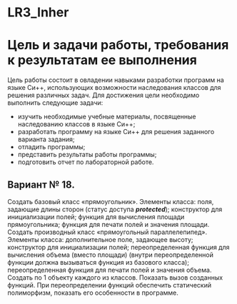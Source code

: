 # LR3_Inher
Цель и задачи работы, требования к результатам ее выполнения
===
Цель работы состоит в овладении навыками разработки программ на языке Си++,
использующих возможности наследования классов для решения различных задач. Для
достижения цели необходимо выполнить следующие задачи:
- изучить необходимые учебные материалы, посвященные наследованию классов в
языке Си++;
- разработать программу на языке Си++ для решения заданного варианта задания;
- отладить программы;
- представить результаты работы программы;
- подготовить отчет по лабораторной работе.

Вариант № 18.
----
Создать базовый класс «прямоугольник». Элементы класса: поля, задающие длины
сторон (статус доступа ***protected***); конструктор для инициализации полей; функция для
вычисления площади прямоугольника; функция для печати полей и значения площади.
Создать производный класс «прямоугольный параллелепипед». Элементы класса:
дополнительное поле, задающее высоту; конструктор для инициализации полей;
переопределенная функция для вычисления объема (вместо площади) (внутри
переопределенной функции должна вызываться функция из базового класса);
переопределенная функция для печати полей и значения объема. Создать по 1 объекту
каждого из классов. Показать вызов созданных функций. При переопределении функций
обеспечить статический полиморфизм, показать его особенности в программе.
